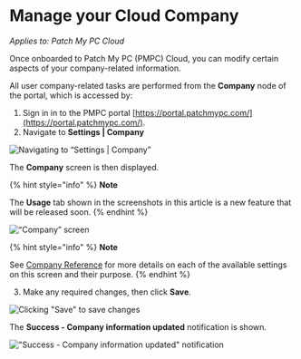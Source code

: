 # Manage your Cloud Company

_Applies to: Patch My PC Cloud_

Once onboarded to Patch My PC (PMPC) Cloud, you can modify certain aspects of your company-related information.

All user company-related tasks are performed from the **Company** node of the portal, which is accessed by:

1. Sign in in to the PMPC portal [https://portal.patchmypc.com/](https://portal.patchmypc.com/).
2. Navigate to **Settings | Company**

![Navigating to “Settings | Company”](../../../_images/image%20%28678%29.png%20"Navigating%20to%20\"Settings%20|%20Company\"")

The **Company** screen is then displayed.

{% hint style="info" %}
**Note**

The **Usage** tab shown in the screenshots in this article is a new feature that will be released soon.
{% endhint %}

![“Company” screen](../../../_images/image%20%282688%29.png%20"\"Company\"%20screen")

{% hint style="info" %}
**Note**

See [Company Reference](cloud-company-reference.md) for more details on each of the available settings on this screen and their purpose.
{% endhint %}

3. Make any required changes, then click **Save**.

![Clicking &#x22;Save&#x22; to save changes](../../../_images/image%20%282687%29.png%20"Clicking%20&#x22;Save&#x22;%20to%20save%20changes")

The **Success - Company information updated** notification is shown.

![&#x22;Success - Company information updated&#x22; notification](../../../_images/image%20%282689%29.png%20"&#x22;Success%20-%20Company%20information%20updated&#x22;%20notification")
